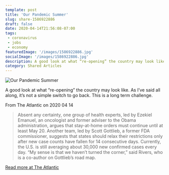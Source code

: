 ```yaml
---
template: post
title: 'Our Pandemic Summer'
slug: share-1586922886
draft: false
date: 2020-04-14T21:56:08-07:00
tags:
 - coronavirus
 - jobs
 - economy
featuredImage: '/images/1586922886.jpg'
socialImage: '/images/1586922886.jpg'
description: A good look at what “re-opening” the country may look like. As I’ve said all along, it’s not a simple switch to go back. This is a long term challenge.
category: Shared Articles
---
```

![Our Pandemic Summer]('/images/1586922886.jpg')

A good look at what “re-opening” the country may look like. As I’ve said all along, it’s not a simple switch to go back. This is a long term challenge.

From The Atlantic on 2020 04 14
> Absent any certainty, one group of health experts, led by Ezekiel Emanuel, an oncologist and former adviser to the Obama administration, argues that stay-at-home orders must continue until at least May 20. Another team, led by Scott Gottlieb, a former FDA commissioner, suggests that states should relax their restrictions only after new case counts have fallen for 14 consecutive days. Currently, the U.S. is still averaging about 30,000 new confirmed cases every day. “My sense is that we haven’t turned the corner,” said Rivers, who is a co-author on Gottlieb’s road map.

[Read more at The Atlantic](https://www.theatlantic.com/health/archive/2020/04/pandemic-summer-coronavirus-reopening-back-normal/609940/)
